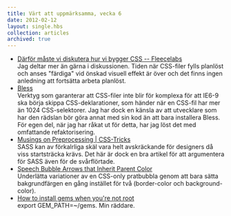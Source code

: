 ```yaml
---
title: Värt att uppmärksamma, vecka 6
date: 2012-02-12
layout: single.hbs
collection: articles
archived: true
---
```

-   [Därför måste vi diskutera hur vi bygger CSS --
    Fleecelabs](http://f.fleecelabs.se/post/17428569299/darfor-maste-vi-diskutera-hur-vi-bygger-css)\
    Jag deltar mer än gärna i diskussionen. Tiden när CSS-filer fylls
    planlöst och anses \"färdiga\" vid önskad visuell effekt är över och
    det finns ingen anledning att fortsätta arbeta planlöst.
-   [Bless](http://blesscss.com/)\
    Verktyg som garanterar att CSS-filer inte blir för komplexa för att
    IE6-9 ska börja skippa CSS-deklarationer, som händer när en CSS-fil
    har mer än 1024 CSS-selektorer. Jag har dock en känsla av att
    utvecklare som har den rädslan bör göra annat med sin kod än att
    bara installera Bless. För egen del, när jag har råkat ut för detta,
    har jag löst det med omfattande refaktorisering.
-   [Musings on Preprocessing \|
    CSS-Tricks](http://css-tricks.com/musings-on-preprocessing/)\
    SASS kan av förkalrliga skäl vara helt avskräckande för designers då
    viss startsträcka krävs. Det här är dock en bra artikel för att
    argumentera för SASS även för de svårflörtade.
-   [Speech Bubble Arrows that Inherit Parent
    Color](http://css-tricks.com/speech-bubble-arrows-that-inherit-parent-color/)\
    Underlätta variationer av en CSS-only pratbubbla genom att bara
    sätta bakgrundfärgen en gång instället för två (border-color och
    background-color).
-   [How to install gems when you\'re not
    root](http://scottstuff.net/blog/2006/07/28/how-to-install-gems-when-youre-not-root)\
    export GEM\_PATH=\~/gems. Min räddare.